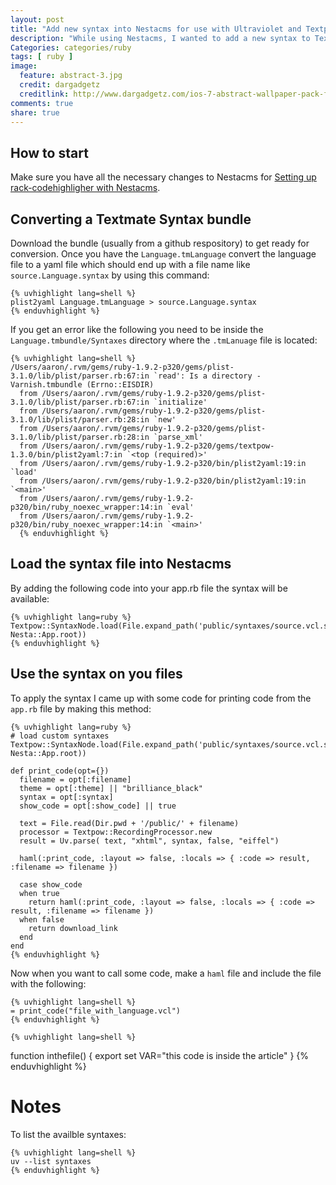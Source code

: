 ```yaml
---
layout: post
title: "Add new syntax into Nestacms for use with Ultraviolet and Textpow"
description: "While using Nestacms, I wanted to add a new syntax to Textpow and Ultraviolet for parsing some varnish configuration language files (or vcl files) to display on my web site. My adventure on this turned out to be easy once I realized how cool Nesta really is!"
Categories: categories/ruby
tags: [ ruby ]
image:
  feature: abstract-3.jpg
  credit: dargadgetz
  creditlink: http://www.dargadgetz.com/ios-7-abstract-wallpaper-pack-for-iphone-5-and-ipod-touch-retina/
comments: true
share: true
---
```


## How to start

Make sure you have all the necessary changes to Nestacms for [Setting up rack-codehighligher with Nestacms][rack_article].

## Converting a Textmate Syntax bundle

Download the bundle (usually from a github respository) to get ready for conversion. Once you have the `Language.tmLanguage` convert the language file to a yaml file which should end up with a file name like `source.Language.syntax` by using this command:

    {% uvhighlight lang=shell %}
    plist2yaml Language.tmLanguage > source.Language.syntax
    {% enduvhighlight %}

If you get an error like the following you need to be inside the `Language.tmbundle/Syntaxes` directory where the `.tmLanuage` file is located:

    {% uvhighlight lang=shell %}
    /Users/aaron/.rvm/gems/ruby-1.9.2-p320/gems/plist-3.1.0/lib/plist/parser.rb:67:in `read': Is a directory - Varnish.tmbundle (Errno::EISDIR)
      from /Users/aaron/.rvm/gems/ruby-1.9.2-p320/gems/plist-3.1.0/lib/plist/parser.rb:67:in `initialize'
      from /Users/aaron/.rvm/gems/ruby-1.9.2-p320/gems/plist-3.1.0/lib/plist/parser.rb:28:in `new'
      from /Users/aaron/.rvm/gems/ruby-1.9.2-p320/gems/plist-3.1.0/lib/plist/parser.rb:28:in `parse_xml'
      from /Users/aaron/.rvm/gems/ruby-1.9.2-p320/gems/textpow-1.3.0/bin/plist2yaml:7:in `<top (required)>'
      from /Users/aaron/.rvm/gems/ruby-1.9.2-p320/bin/plist2yaml:19:in `load'
      from /Users/aaron/.rvm/gems/ruby-1.9.2-p320/bin/plist2yaml:19:in `<main>'
      from /Users/aaron/.rvm/gems/ruby-1.9.2-p320/bin/ruby_noexec_wrapper:14:in `eval'
      from /Users/aaron/.rvm/gems/ruby-1.9.2-p320/bin/ruby_noexec_wrapper:14:in `<main>'
      {% enduvhighlight %}

## Load the syntax file into Nestacms

By adding the following code into your app.rb file the syntax will be available:

    {% uvhighlight lang=ruby %}
    Textpow::SyntaxNode.load(File.expand_path('public/syntaxes/source.vcl.syntax', Nesta::App.root))
    {% enduvhighlight %}

## Use the syntax on you files

To apply the syntax I came up with some code for printing code from the `app.rb` file by making this method:

    {% uvhighlight lang=ruby %}
    # load custom syntaxes
    Textpow::SyntaxNode.load(File.expand_path('public/syntaxes/source.vcl.syntax', Nesta::App.root))

    def print_code(opt={})
      filename = opt[:filename]
      theme = opt[:theme] || "brilliance_black"
      syntax = opt[:syntax]
      show_code = opt[:show_code] || true

      text = File.read(Dir.pwd + '/public/' + filename)
      processor = Textpow::RecordingProcessor.new
      result = Uv.parse( text, "xhtml", syntax, false, "eiffel")

      haml(:print_code, :layout => false, :locals => { :code => result, :filename => filename })

      case show_code
      when true
        return haml(:print_code, :layout => false, :locals => { :code => result, :filename => filename })
      when false
        return download_link
      end
    end
    {% enduvhighlight %}

Now when you want to call some code, make a `haml` file and include the file with the following:

    {% uvhighlight lang=shell %}
    = print_code("file_with_language.vcl")
    {% enduvhighlight %}

    {% uvhighlight lang=shell %}
function inthefile() {
  export set VAR="this code is inside the article"
}
    {% enduvhighlight %}

# Notes

To list the availble syntaxes:

    {% uvhighlight lang=shell %}
    uv --list syntaxes
    {% enduvhighlight %}

[rack_article]: /articles/rack-codehighligher
